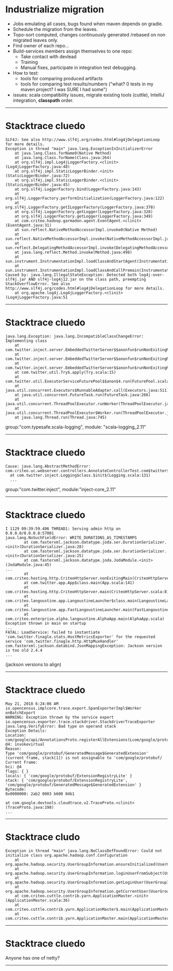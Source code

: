 # Industrialize migration

* Jobs emulating all cases, bugs found when maven depends on gradle.
* Schedule the migration from the leaves.
* Topo-sort computed, changes continuously generated /rebased on non migrated leaves only.
* Find owner of each repo...
* Build-services members assign themselves to one repo:
  * Take contact with devlead
  * Training
  * Manual fixes, participate in integration test debugging.
* How to test:
  * tools for comparing produced artifacts
  * tools for comparing test results/numbers ("what? 0 tests in my maven project? I was SURE I had some")
* issues: scala compatibility issues, migrate existing tools (cuttle), IntelliJ integration, __classpath__ order.

---

# Stacktrace cluedo

```
SLF4J: See also http://www.slf4j.org/codes.html#log4jDelegationLoop for more details.
Exception in thread "main" java.lang.ExceptionInInitializerError
    at java.lang.Class.forName0(Native Method)
    at java.lang.Class.forName(Class.java:264)
    at org.slf4j.impl.Log4jLoggerFactory.<clinit>(Log4jLoggerFactory.java:48)
    at org.slf4j.impl.StaticLoggerBinder.<init>(StaticLoggerBinder.java:72)
    at org.slf4j.impl.StaticLoggerBinder.<clinit>(StaticLoggerBinder.java:45)
    at org.slf4j.LoggerFactory.bind(LoggerFactory.java:143)
    at org.slf4j.LoggerFactory.performInitialization(LoggerFactory.java:122)
    at org.slf4j.LoggerFactory.getILoggerFactory(LoggerFactory.java:378)
    at org.slf4j.LoggerFactory.getLogger(LoggerFactory.java:328)
    at org.slf4j.LoggerFactory.getLogger(LoggerFactory.java:349)
    at com.criteo.hadoop.garmadon.agent.EventAgent.<clinit>(EventAgent.java:31)
    at sun.reflect.NativeMethodAccessorImpl.invoke0(Native Method)
    at sun.reflect.NativeMethodAccessorImpl.invoke(NativeMethodAccessorImpl.java:62)
    at sun.reflect.DelegatingMethodAccessorImpl.invoke(DelegatingMethodAccessorImpl.java:43)
    at java.lang.reflect.Method.invoke(Method.java:498)
    at sun.instrument.InstrumentationImpl.loadClassAndStartAgent(InstrumentationImpl.java:386)
    at sun.instrument.InstrumentationImpl.loadClassAndCallPremain(InstrumentationImpl.java:401)
Caused by: java.lang.IllegalStateException: Detected both log4j-over-slf4j.jar AND slf4j-log4j12.jar on the class path, preempting StackOverflowError. See also http://www.slf4j.org/codes.html#log4jDelegationLoop for more details.
    at org.apache.log4j.Log4jLoggerFactory.<clinit>(Log4jLoggerFactory.java:51
```

---
# Stacktrace cluedo

```
java.lang.Exception: java.lang.IncompatibleClassChangeError: Implementing class
    at com.twitter.inject.server.EmbeddedTwitterServer$$anonfun$runNonExitingMain$1.apply$mcV$sp(EmbeddedTwitterServer.scala:637)
    at com.twitter.inject.server.EmbeddedTwitterServer$$anonfun$runNonExitingMain$1.apply(EmbeddedTwitterServer.scala:624)
    at com.twitter.inject.server.EmbeddedTwitterServer$$anonfun$runNonExitingMain$1.apply(EmbeddedTwitterServer.scala:624)
    at com.twitter.util.Try$.apply(Try.scala:15)
    at com.twitter.util.ExecutorServiceFuturePool$$anon$4.run(FuturePool.scala:140)
    at java.util.concurrent.Executors$RunnableAdapter.call(Executors.java:511)
    at java.util.concurrent.FutureTask.run(FutureTask.java:266)
    at java.util.concurrent.ThreadPoolExecutor.runWorker(ThreadPoolExecutor.java:1142)
    at java.util.concurrent.ThreadPoolExecutor$Worker.run(ThreadPoolExecutor.java:617)
    at java.lang.Thread.run(Thread.java:745)
```
group:"com.typesafe.scala-logging", module: "scala-logging_2.11"

---
# Stacktrace cluedo

```
Cause: java.lang.AbstractMethodError: com.criteo.uc.webserver.controllers.AnnotateControllerTest.com$twitter$inject$Logging$_setter_$com$twitter$inject$Logging$$guiceAwareLogger_$eq(Lgrizzled/slf4j/Logger;)V
  at com.twitter.inject.Logging$class.$init$(Logging.scala:131)
  ...
```

group:"com.twitter.inject", module:"inject-core_2.11"

---
# Stacktrace cluedo

```
I 1129 09:39:59.406 THREAD1: Serving admin http on 0.0.0.0/0.0.0.0:57001
java.lang.NoSuchFieldError: WRITE_DURATIONS_AS_TIMESTAMPS
        at com.fasterxml.jackson.datatype.joda.ser.DurationSerializer.<init>(DurationSerializer.java:28)
        at com.fasterxml.jackson.datatype.joda.ser.DurationSerializer.<init>(DurationSerializer.java:25)
        at com.fasterxml.jackson.datatype.joda.JodaModule.<init>(JodaModule.java:45)
...
        at com.criteo.hosting.http.CriteoHttpServer.nonExitingMain(CriteoHttpServer.scala:8)
        at com.twitter.app.App$class.main(App.scala:141)
        at com.criteo.hosting.http.CriteoHttpServer.main(CriteoHttpServer.scala:8)
        at com.criteo.langoustine.app.LangoustineLauncher$class.main(LangoustineLauncher.scala:34)
        at com.criteo.langoustine.app.FastLangoustineLauncher.main(FastLangoustineLauncher.scala:35)
        at com.criteo.enterprise.alpha.langoustine.AlphaApp.main(AlphaApp.scala)
Exception thrown in main on startup
...
FATAL: LoadService: failed to instantiate 'com.twitter.finagle.stats.HostMetricsExporter' for the requested service 'com.twitter.finagle.http.HttpMuxHandler'
com.fasterxml.jackson.databind.JsonMappingException: Jackson version is too old 2.4.4
...

```
(jackson versions to align)

---

# Stacktrace cluedo
```
May 21, 2018 6:24:06 AM io.opencensus.implcore.trace.export.SpanExporterImpl$Worker onBatchExport
WARNING: Exception thrown by the service export io.opencensus.exporter.trace.stackdriver.StackdriverTraceExporter
java.lang.VerifyError: Bad type on operand stack
Exception Details:
Location:
com/google/api/AnnotationsProto.registerAllExtensions(Lcom/google/protobuf/ExtensionRegistryLite;)V @4: invokevirtual
Reason:
Type 'com/google/protobuf/GeneratedMessage$GeneratedExtension' (current frame, stack[1]) is not assignable to 'com/google/protobuf/
Current Frame:
bci: @4
flags: { }
locals: { 'com/google/protobuf/ExtensionRegistryLite' }
stack: { 'com/google/protobuf/ExtensionRegistryLite', 'com/google/protobuf/GeneratedMessage$GeneratedExtension' }
Bytecode:
0x0000000: 2ab2 0003 b600 04b1

at com.google.devtools.cloudtrace.v2.TraceProto.<clinit>(TraceProto.java:198)
...
```

---

# Stacktrace cludo
```
Exception in thread "main" java.lang.NoClassDefFoundError: Could not initialize class org.apache.hadoop.conf.Configuration
	at org.apache.hadoop.security.UserGroupInformation.ensureInitialized(UserGroupInformation.java:304)
	at org.apache.hadoop.security.UserGroupInformation.loginUserFromSubject(UserGroupInformation.java:891)
	at org.apache.hadoop.security.UserGroupInformation.getLoginUser(UserGroupInformation.java:857)
	at org.apache.hadoop.security.UserGroupInformation.getCurrentUser(UserGroupInformation.java:724)
	at com.criteo.cuttle.contrib.yarn.ApplicationMaster.<init>(ApplicationMaster.scala:36)
	at com.criteo.cuttle.contrib.yarn.ApplicationMaster$.main(ApplicationMaster.scala:104)
	at com.criteo.cuttle.contrib.yarn.ApplicationMaster.main(ApplicationMaster.scala)
 ```
---


# Stacktrace cluedo

Anyone has one of netty?

---
